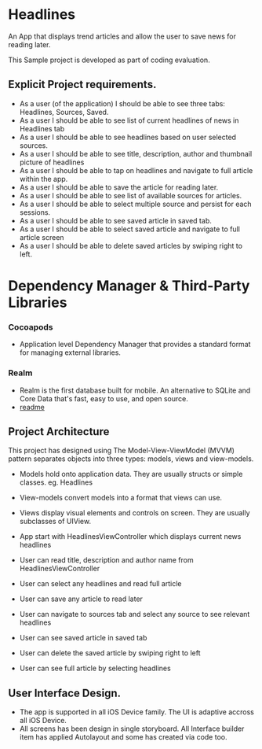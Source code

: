 # Headlines
An App that displays trend articles and allow the user to save news for reading later.

This Sample project is developed as part of coding evaluation.

## Explicit Project requirements.
-    As a user (of the application) I should be able to see three tabs: Headlines, Sources, Saved.
-    As a user I should be able to see list of current headlines of news in Headlines tab
-    As a user I should be able to see headlines based on user selected sources. 
-    As a user I should be able to see  title, description, author and thumbnail picture of headlines
-    As a user I should be able to tap on headlines and navigate to full article within the app.
-    As a user I should be able to save the article for reading later.
-    As a user I should be able to see list of available sources for articles.
-    As a user I should be able to select multiple source and persist for each sessions.
-    As a user I should be able to see saved article in saved tab.
-    As a user I should be able to select saved article and navigate to full article screen
-    As a user I should be able to delete saved articles by swiping right to left.

# Dependency Manager & Third-Party Libraries

### Cocoapods 
-   Application level Dependency Manager that provides a standard format for managing external libraries.
### Realm 
-  Realm is the first database built for mobile. An alternative to SQLite and Core Data that's fast, easy to use, and open source.
- [readme](../blob/master/Doc)

## Project Architecture
This project has designed using The Model-View-ViewModel (MVVM) pattern separates objects into three types: models, views and view-models.

-   Models hold onto application data. They are usually structs or simple classes. eg. Headlines
-   View-models convert models into a format that views can use.
-   Views display visual elements and controls on screen. They are usually subclasses of UIView.

-   App start with HeadlinesViewController which displays current news headlines
-   User can read title, description and author name from HeadlinesViewController
-   User can select any headlines and read full article
-   User can save any article to read later
-   User can navigate to sources tab and select any source to see relevant headlines
-   User can see saved article in saved tab
-   User can delete the saved article by swiping right to left
-   User can see full article by selecting headlines

## User Interface Design.
-   The app is supported in all iOS Device family. The UI is adaptive accross all iOS Device.
-   All screens has been design in single storyboard. All Interface builder item has applied Autolayout and some has created via code too.
